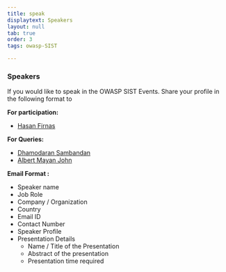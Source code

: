 ```yaml
---
title: speak
displaytext: Speakers
layout: null
tab: true
order: 3
tags: owasp-SIST

---
```


### Speakers

If you would like to speak in the OWASP SIST Events. Share your profile in the following format to

**For participation:**
- [Hasan Firnas](mailto:)

**For Queries:**
- [Dhamodaran Sambandan](mailto:)
- [Albert Mayan John](mailto:)

**Email Format :**

- Speaker name
- Job Role
- Company / Organization
- Country
- Email ID
- Contact Number
- Speaker Profile
- Presentation Details
    - Name / Title of the Presentation
    - Abstract of the presentation
    - Presentation time required

